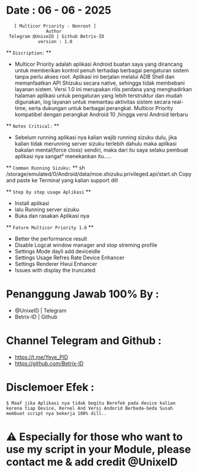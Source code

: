 # Date : 06 - 06 - 2025          
       [ Multicor Priority - Nonroot ]
                   Author 
     Telegram @UnixeID | Github Betrix-ID
                version : 1.0
          
   ** ` Discription: ` ** 
- Multicor Priority adalah aplikasi Android buatan saya yang dirancang untuk memberikan kontrol penuh terhadap berbagai pengaturan sistem tanpa perlu akses root. Aplikasi ini berjalan melalui ADB Shell dan memanfaatkan API Shizuku secara native, sehingga tidak membebani layanan sistem. Versi 1.0 ini merupakan rilis perdana yang menghadirkan halaman aplikasi untuk pengaturan yang lebih terstruktur dan mudah digunakan, log layanan untuk memantau aktivitas sistem secara real-time, serta dukungan untuk berbagai perangkat. Multicor Priority kompatibel dengan perangkat Android 10 ,hingga versi Android terbaru

 ** ` Notes Critical: ` **
- Sebelum running aplikasi nya kalian wajib running sizuku dulu, jika kalian tidak merunning server sizuku terlebih dahulu maka aplikasi bakalan mental(force closs) sendiri, maka dari itu saya selaku pembuat aplikasi nya sangat² menekankan itu.....

 ** ` Comman Running Sizuku: ` **
sh /storage/emulated/0/Android/data/moe.shizuku.privileged.api/start.sh
Copy and paste ke Terminal yang 
kalian support dill

 ** ` Step by step usage Aplikasi ` **
 - Install aplikasi
 - lalu Running server sizuku
 - Buka dan rasakan Aplikasi nya 

 ** ` Fature Multicor Priority 1.6 ` **
 - Better the performance result
 - Disable Logcat window manager and stop streming profile
 - Settings Mode dayli add deviceidle
 - Settings Usage Refres Rate Device Enhancer
 - Settings Renderer Hwui Enhancer
 - Issues with display the truncated
 
 # Penanggung Jawab 100% By :
- @UnixeID | Telegram
- Betrix-ID   | Github

# Channel Telegram and Github :
- https://t.me/Yeye_PID
- https://github.com/Betrix-ID

# Disclemoer Efek :
    $ Maaf jika Aplikasi nya tidak begitu Berefek pada device kalian kerena tiap Device, Kernel And Versi Andorid Berbeda-beda Susah membuat script nya bekerja 100% dill..

# ⚠️ Especially for those who want to use my script in your Module, please contact me & add credit @UnixeID